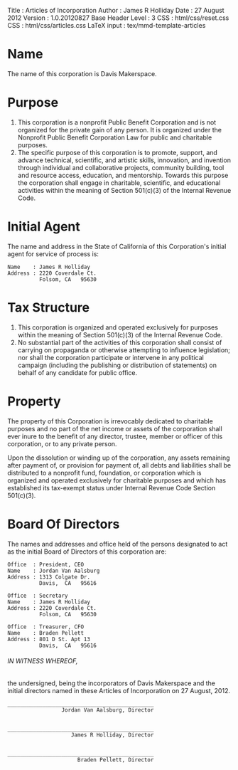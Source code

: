 Title             : Articles of Incorporation
Author            : James R Holliday
Date              : 27 August 2012
Version           : 1.0.20120827
Base Header Level : 3
CSS               : html/css/reset.css
CSS               : html/css/articles.css
LaTeX input       : tex/mmd-template-articles

# Name

The name of this corporation is Davis Makerspace.

# Purpose

1. This corporation is a nonprofit Public Benefit Corporation and is not organized for the private gain of any person. It is organized under the Nonprofit Public Benefit Corporation Law for public and charitable purposes.
2. The specific purpose of this corporation is to promote, support, and advance technical, scientific, and artistic skills, innovation, and invention through individual and collaborative projects, community building, tool and resource access, education, and mentorship.  Towards this purpose the corporation shall engage in charitable, scientific, and educational activities within the meaning of Section 501(c)(3) of the Internal Revenue Code.

# Initial Agent

The name and address in the State of California of this Corporation's initial agent for service of process is:

    Name    : James R Holliday 
    Address : 2220 Coverdale Ct.
              Folsom, CA   95630

# Tax Structure

1. This corporation is organized and operated exclusively for purposes within the meaning of Section 501(c)(3) of the Internal Revenue Code.
2. No substantial part of the activities of this corporation shall consist of carrying on propaganda or otherwise attempting to influence legislation; nor shall the corporation participate or intervene in any political campaign (including the publishing or distribution of statements) on behalf of any candidate for public office.

# Property

The property of this Corporation is irrevocably dedicated to charitable purposes and no part of the net income or assets of the corporation shall ever inure to the benefit of any director, trustee, member or officer of this corporation, or to any private person.

Upon the dissolution or winding up of the corporation, any assets remaining after payment of, or provision for payment of, all debts and liabilities shall be distributed to a nonprofit fund, foundation, or corporation which is organized and operated exclusively for charitable purposes and which has established its tax-exempt status under Internal Revenue Code Section 501(c)(3).

# Board Of Directors

The names and addresses and office held of the persons designated to act as the initial Board of Directors of this corporation are:

    Office  : President, CEO
    Name    : Jordan Van Aalsburg
    Address : 1313 Colgate Dr.
              Davis,  CA   95616

    Office  : Secretary
    Name    : James R Holliday
    Address : 2220 Coverdale Ct.
              Folsom, CA   95630

    Office  : Treasurer, CFO
    Name    : Braden Pellett
    Address : 801 D St. Apt 13
              Davis,  CA   95616

###### IN WITNESS WHEREOF,

the undersigned, being the incorporators of Davis Makerspace and the initial directors named in these Articles of Incorporation on 27 August, 2012.

    
    ______________________________________________
                     Jordan Van Aalsburg, Director
    
    
    ______________________________________________
                        James R Holliday, Director
    
    
    ______________________________________________
                          Braden Pellett, Director
